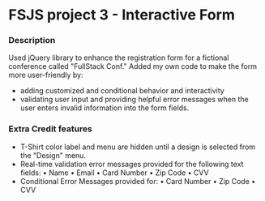 # FSJS project 3 - Interactive Form

### Description
Used jQuery library to enhance the registration form for a fictional conference called "FullStack Conf."
Added my own code to make the form more user-friendly by:
* adding customized and conditional behavior and interactivity
* validating user input and providing helpful error messages when the user enters invalid information into the form fields.


### Extra Credit features

* T-Shirt color label and menu are hidden until a design is selected from the "Design" menu.
* Real-time validation error messages provided for the following text fields:
    • Name 
    • Email 
    • Card Number 
    • Zip Code 
    • CVV
* Conditional Error Messages provided for:
    • Card Number 
    • Zip Code 
    • CVV
